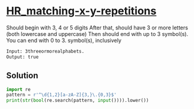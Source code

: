 # [HR_matching-x-y-repetitions](https://www.hackerrank.com/challenges/matching-x-y-repetitions)

Should begin with 3, 4 or 5 digits
After that, should have 3 or more letters (both lowercase and uppercase)
Then should end with up to 3 symbol(s). You can end with 0 to 3. symbol(s), inclusively

```txt
Input: 3threeormorealphabets.
Output: true
```

## Solution

```py
import re
pattern = r'^\d{1,2}[a-zA-Z]{3,}\.{0,3}$'
print(str(bool(re.search(pattern, input()))).lower())
```
